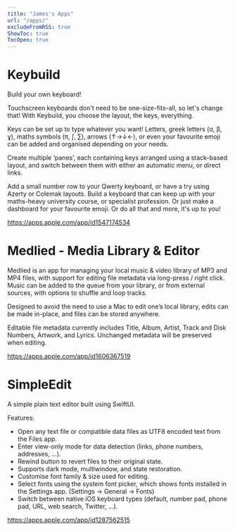```yaml
---
title: "James's Apps"
url: "/apps/"
excludeFromRSS: true
ShowToc: true
TocOpen: true
---
```


# Keybuild

Build your own keyboard!

Touchscreen keyboards don't need to be one-size-fits-all, so let's change that! With Keybuild, you choose the layout, the keys, everything.

Keys can be set up to type whatever you want! Letters, greek letters (ɑ, β, ɣ), maths symbols (π, ∫, ∑), arrows (↑→↓←), or even your favourite emoji can be added and organised depending on your needs.

Create multiple ‘panes’, each containing keys arranged using a stack-based layout, and switch between them with either an automatic menu, or direct links.

Add a small number row to your Qwerty keyboard, or have a try using Azerty or Colemak layouts. Build a keyboard that can keep up with your maths-heavy university course, or specialist profession. Or just make a dashboard for your favourite emoji. Or do all that and more, it's up to you!

https://apps.apple.com/app/id1547174534

# Medlied - Media Library & Editor

Medlied is an app for managing your local music & video library of MP3 and MP4 files, with support for editing file metadata via long-press / right click. Music can be added to the queue from your library, or from external sources, with options to shuffle and loop tracks.

Designed to avoid the need to use a Mac to edit one’s local library, edits can be made in-place, and files can be stored anywhere.

Editable file metadata currently includes Title, Album, Artist, Track and Disk Numbers, Artwork, and Lyrics. Unchanged metadata will be preserved when editing.

https://apps.apple.com/app/id1606367519

# SimpleEdit

A simple plain text editor built using SwiftUI.

Features:
* Open any text file or compatible data files as UTF8 encoded text from the Files app.
* Enter view-only mode for data detection (links, phone numbers, addresses, …).
* Rewind button to revert files to their original state.
* Supports dark mode, multiwindow, and state restoration.
* Customise font family & size used for editing.
* Select fonts using the system font picker, which shows fonts installed in the Settings app. (Settings → General → Fonts)
* Switch between native iOS keyboard types (default, number pad, phone pad, URL, web search, Twitter, …).

https://apps.apple.com/app/id1287562515
